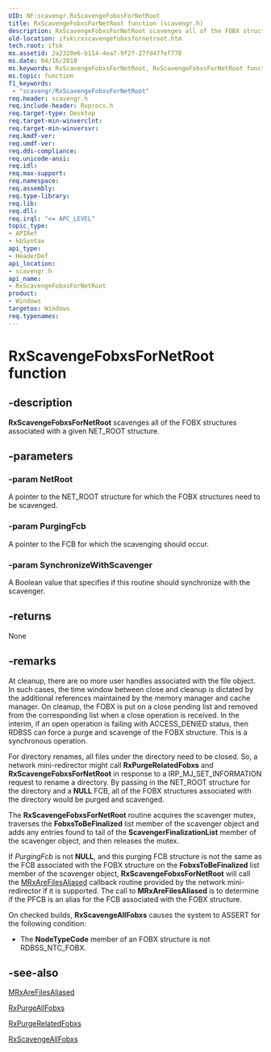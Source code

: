 ```yaml
---
UID: NF:scavengr.RxScavengeFobxsForNetRoot
title: RxScavengeFobxsForNetRoot function (scavengr.h)
description: RxScavengeFobxsForNetRoot scavenges all of the FOBX structures associated with a given NET_ROOT structure.
old-location: ifsk\rxscavengefobxsfornetroot.htm
tech.root: ifsk
ms.assetid: 2a2320e6-b114-4ea7-9f2f-27fd47fef770
ms.date: 04/16/2018
ms.keywords: RxScavengeFobxsForNetRoot, RxScavengeFobxsForNetRoot function [Installable File System Drivers], ifsk.rxscavengefobxsfornetroot, rxref_9fac9a87-f068-4ee4-909c-85a41c9884d6.xml, scavengr/RxScavengeFobxsForNetRoot
ms.topic: function
f1_keywords:
 - "scavengr/RxScavengeFobxsForNetRoot"
req.header: scavengr.h
req.include-header: Rxprocs.h
req.target-type: Desktop
req.target-min-winverclnt: 
req.target-min-winversvr: 
req.kmdf-ver: 
req.umdf-ver: 
req.ddi-compliance: 
req.unicode-ansi: 
req.idl: 
req.max-support: 
req.namespace: 
req.assembly: 
req.type-library: 
req.lib: 
req.dll: 
req.irql: "<= APC_LEVEL"
topic_type:
- APIRef
- kbSyntax
api_type:
- HeaderDef
api_location:
- scavengr.h
api_name:
- RxScavengeFobxsForNetRoot
product:
- Windows
targetos: Windows
req.typenames: 
---
```


# RxScavengeFobxsForNetRoot function


## -description


<b>RxScavengeFobxsForNetRoot</b> scavenges all of the FOBX structures associated with a given NET_ROOT structure.


## -parameters




### -param NetRoot

A pointer to the NET_ROOT structure for which the FOBX structures need to be scavenged.


### -param PurgingFcb

A pointer to the FCB for which the scavenging should occur.


### -param SynchronizeWithScavenger

A Boolean value that specifies if this routine should synchronize with the scavenger.




## -returns



None 




## -remarks



At cleanup, there are no more user handles associated with the file object. In such cases, the time window between close and cleanup is dictated by the additional references maintained by the memory manager and cache manager. On cleanup, the FOBX is put on a close pending list and removed from the corresponding list when a close operation is received. In the interim, if an open operation is failing with ACCESS_DENIED status, then RDBSS can force a purge and scavenge of the FOBX structure. This is a synchronous operation.

For directory renames, all files under the directory need to be closed. So, a network mini-redirector might call <b>RxPurgeRelatedFobxs</b> and <b>RxScavengeFobxsForNetRoot</b> in response to a IRP_MJ_SET_INFORMATION request to rename a directory. By passing in the NET_ROOT structure for the directory and a <b>NULL</b> FCB, all of the FOBX structures associated with the directory would be purged and scavenged.

The <b>RxScavengeFobxsForNetRoot</b> routine acquires the scavenger mutex, traverses the <b>FobxsToBeFinalized</b> list member of the scavenger object and adds any entries found to tail of the <b>ScavengerFinalizationList</b> member of the scavenger object, and then releases the mutex. 

If <i>PurgingFcb </i>is not <b>NULL</b>, and this purging FCB structure is not the same as the FCB associated with the FOBX structure on the <b>FobxsToBeFinalized</b> list member of the scavenger object, <b>RxScavengeFobxsForNetRoot</b> will call the <a href="https://docs.microsoft.com/windows-hardware/drivers/ddi/content/mrx/nc-mrx-pmrx_chkfcb_calldown">MRxAreFilesAliased</a> callback routine provided by the network mini-redirector if it is supported. The call to <b>MRxAreFilesAliased</b> is to determine if the PFCB is an alias for the FCB associated with the FOBX structure.

On checked builds, <b>RxScavengeAllFobxs</b> causes the system to ASSERT for the following condition:

<ul>
<li>
The <b>NodeTypeCode</b> member of an FOBX structure is not RDBSS_NTC_FOBX.

</li>
</ul>



## -see-also




<a href="https://docs.microsoft.com/windows-hardware/drivers/ddi/content/mrx/nc-mrx-pmrx_chkfcb_calldown">MRxAreFilesAliased</a>



<a href="https://docs.microsoft.com/windows-hardware/drivers/ddi/content/rxprocs/nf-rxprocs-rxpurgeallfobxs">RxPurgeAllFobxs</a>



<a href="https://docs.microsoft.com/windows-hardware/drivers/ddi/content/scavengr/nf-scavengr-rxpurgerelatedfobxs">RxPurgeRelatedFobxs</a>



<a href="https://docs.microsoft.com/windows-hardware/drivers/ddi/content/rxprocs/nf-rxprocs-rxscavengeallfobxs">RxScavengeAllFobxs</a>
 

 

